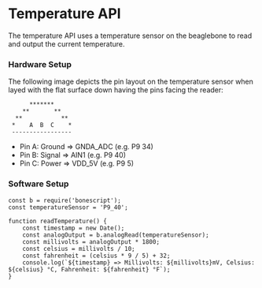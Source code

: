 # Temperature API

The temperature API uses a temperature sensor on the beaglebone to read
and output the current temperature.

### Hardware Setup

The following image depicts the pin layout on the temperature sensor
when layed with the flat surface down having the pins facing the reader:

```
      *******
    **       **
  **           **
 *    A  B  C    *
 -----------------
```

* Pin A: Ground => GNDA_ADC (e.g. P9 34)
* Pin B: Signal => AIN1 (e.g. P9 40)
* Pin C: Power => VDD_5V (e.g. P9 5)

### Software Setup

```
const b = require('bonescript');
const temperatureSensor = 'P9_40';

function readTemperature() {
    const timestamp = new Date();
    const analogOutput = b.analogRead(temperatureSensor);
    const millivolts = analogOutput * 1800; 
    const celsius = millivolts / 10;
    const fahrenheit = (celsius * 9 / 5) + 32;
    console.log(`${timestamp} => Millivolts: ${millivolts}mV, Celsius: ${celsius} °C, Fahrenheit: ${fahrenheit} °F`);
}
```